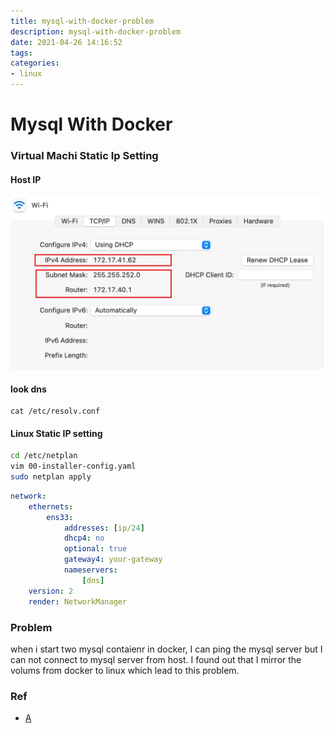 ```yaml
---
title: mysql-with-docker-problem
description: mysql-with-docker-problem
date: 2021-04-26 14:16:52
tags:
categories:
- linux
---
```


# Mysql With Docker

### Virtual Machi Static Ip Setting

#### Host IP
![host ip](/images/linux/mac-net.jpg)

#### look dns
```
cat /etc/resolv.conf
```

#### Linux Static IP setting
```sh
cd /etc/netplan
vim 00-installer-config.yaml
sudo netplan apply
```
```yml
network:
    ethernets:
        ens33:
            addresses: [ip/24]
            dhcp4: no
            optional: true
            gateway4: your-gateway
            nameservers:
                [dns]
    version: 2
    render: NetworkManager
```

### Problem 

when i start two mysql contaienr in docker,
I can ping the mysql server but I can not connect
to mysql server from host.
I found out that I mirror the volums from docker
to linux which lead to this problem.


### Ref
- [A](https://blog.csdn.net/qq_27520051/article/details/91478732)